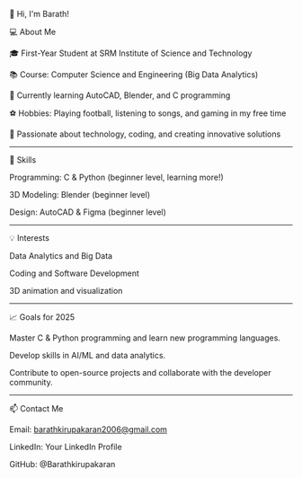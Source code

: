 👋 Hi, I'm Barath!

💻 About Me

🎓 First-Year Student at SRM Institute of Science and Technology

📚 Course: Computer Science and Engineering (Big Data Analytics)

🌱 Currently learning AutoCAD, Blender, and C programming

⚽ Hobbies: Playing football, listening to songs, and gaming in my free time

🚀 Passionate about technology, coding, and creating innovative solutions



---

🔧 Skills

Programming: C & Python (beginner level, learning more!)

3D Modeling: Blender (beginner level)

Design: AutoCAD & Figma (beginner level)



---

💡 Interests

Data Analytics and Big Data

Coding and Software Development

3D animation and visualization



---

📈 Goals for 2025

Master C & Python programming and learn new programming languages.

Develop skills in AI/ML and data analytics.

Contribute to open-source projects and collaborate with the developer community.



---

📫 Contact Me

Email: barathkirupakaran2006@gmail.com

LinkedIn: Your LinkedIn Profile

GitHub: @Barathkirupakaran
